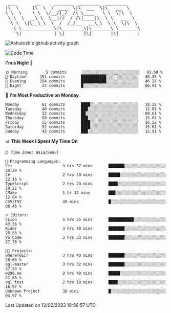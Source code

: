 <pre>
 ___       __     _______  ________  ________     
|\  \     |\  \  /  ___  \|\  ___  \|\   __  \    
\ \  \    \ \  \/__/|_/  /\ \____   \ \  \|\  \   
 \ \  \  __\ \  \__|//  / /\|____|\  \ \   __  \  
  \ \  \|\__\_\  \  /  /_/__   __\_\  \ \  \|\  \ 
   \ \____________\|\________\|\_______\ \_______\
    \|____________| \|_______|\|_______|\|_______|                                 
</pre>

![Ashutosh's github activity graph](https://github-readme-activity-graph.cyclic.app/graph?username=w298&theme=github-compact&hide_title=true&radius=8&area=true)

<!--START_SECTION:waka-->
![Code Time](http://img.shields.io/badge/Code%20Time-621%20hrs%205%20mins-blue)

**I'm a Night 🦉** 

```text
🌞 Morning        5 commits       ░░░░░░░░░░░░░░░░░░░░░░░░░   01.50 % 
🌆 Daytime      151 commits       ███████████░░░░░░░░░░░░░░   45.35 % 
🌃 Evening      154 commits       ███████████░░░░░░░░░░░░░░   46.25 % 
🌙 Night         23 commits       █░░░░░░░░░░░░░░░░░░░░░░░░   06.91 % 

```
📅 **I'm Most Productive on Monday** 

```text
Monday          61 commits       ████░░░░░░░░░░░░░░░░░░░░░   18.32 % 
Tuesday         40 commits       ███░░░░░░░░░░░░░░░░░░░░░░   12.01 % 
Wednesday       32 commits       ██░░░░░░░░░░░░░░░░░░░░░░░   09.61 % 
Thursday        50 commits       ███░░░░░░░░░░░░░░░░░░░░░░   15.02 % 
Friday          55 commits       ████░░░░░░░░░░░░░░░░░░░░░   16.52 % 
Saturday        52 commits       ████░░░░░░░░░░░░░░░░░░░░░   15.62 % 
Sunday          43 commits       ███░░░░░░░░░░░░░░░░░░░░░░   12.91 % 

```


📊 **This Week I Spent My Time On** 

```text
⌚︎ Time Zone: Asia/Seoul

💬 Programming Languages: 
C++                      3 hrs 37 mins       ███████░░░░░░░░░░░░░░░░░░   28.28 % 
C#                       2 hrs 50 mins       █████░░░░░░░░░░░░░░░░░░░░   22.16 % 
TypeScript               2 hrs 20 mins       ████░░░░░░░░░░░░░░░░░░░░░   18.21 % 
CMake                    1 hr 32 mins        ███░░░░░░░░░░░░░░░░░░░░░░   12.04 % 
CSV/TSV                  49 mins             █░░░░░░░░░░░░░░░░░░░░░░░░   06.46 % 

🔥 Editors: 
CLion                    5 hrs 35 mins       ███████████░░░░░░░░░░░░░░   43.56 % 
Rider                    3 hrs 40 mins       ███████░░░░░░░░░░░░░░░░░░   28.66 % 
VS Code                  3 hrs 33 mins       ███████░░░░░░░░░░░░░░░░░░   27.78 % 

🐱‍💻 Projects: 
whereToSir               3 hrs 40 mins       ███████░░░░░░░░░░░░░░░░░░   28.66 % 
ogl-master               3 hrs 32 mins       ███████░░░░░░░░░░░░░░░░░░   27.53 % 
w298.me                  2 hrs 48 mins       █████░░░░░░░░░░░░░░░░░░░░   21.83 % 
ogl_test                 2 hrs 10 mins       ████░░░░░░░░░░░░░░░░░░░░░   16.97 % 
Unknown Project          38 mins             █░░░░░░░░░░░░░░░░░░░░░░░░   04.97 % 

```


 Last Updated on 12/02/2023 18:36:57 UTC
<!--END_SECTION:waka-->
